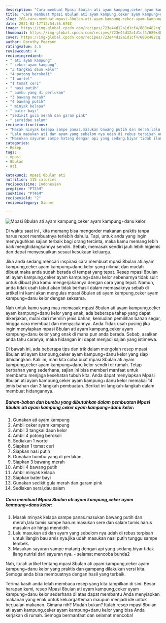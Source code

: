```yaml
---
description: "Cara membuat Mpasi 8bulan ati ayam kampung,ceker ayam kampung+danu kelor Sederhana dan Mudah Dibuat"
title: "Cara membuat Mpasi 8bulan ati ayam kampung,ceker ayam kampung+danu kelor Sederhana dan Mudah Dibuat"
slug: 208-cara-membuat-mpasi-8bulan-ati-ayam-kampung-ceker-ayam-kampungdanu-kelor-sederhana-dan-mudah-dibuat
date: 2021-03-17T12:54:55.670Z
image: https://img-global.cpcdn.com/recipes/723e44d12a1d1cf4/680x482cq70/mpasi-8bulan-ati-ayam-kampungceker-ayam-kampungdanu-kelor-foto-resep-utama.jpg
thumbnail: https://img-global.cpcdn.com/recipes/723e44d12a1d1cf4/680x482cq70/mpasi-8bulan-ati-ayam-kampungceker-ayam-kampungdanu-kelor-foto-resep-utama.jpg
cover: https://img-global.cpcdn.com/recipes/723e44d12a1d1cf4/680x482cq70/mpasi-8bulan-ati-ayam-kampungceker-ayam-kampungdanu-kelor-foto-resep-utama.jpg
author: Dorothy Pearson
ratingvalue: 3.5
reviewcount: 4
recipeingredient:
- " ati ayam kampung"
- " ceker ayam kampung"
- "3 tangkai daun kelor"
- "4 potong berokoli"
- "1 wortel"
- "1 tomat ceri"
- " nasi putih"
- " bumbu yang di perlukan"
- "3 bawang merah"
- "4 bawang putih"
- " minyak kelapa"
- " bater bayi"
- "sedikit gula merah dan garam pink"
- " seraidau salam"
recipeinstructions:
- "Masak minyak kelapa sampe panas.masukan bawang putih dan merah,lalu tumis sampe harum.masukan sere dan salam tumis harus masukin air hinga mendidih."
- "Lalu masukan ati dan ayam yang sebelom nya udah di rebus terpisah untuk ilangin bau amis nya.jika udah masukan nasi putih tunggu sampe lembek."
- "Masukan sayuran sampe matang dengan api yang sedang.biyar tidak ilang nutrisi dari sayuran nya. selamat mencoba bunda2"
categories:
- Resep
tags:
- mpasi
- 8bulan
- ati

katakunci: mpasi 8bulan ati 
nutrition: 115 calories
recipecuisine: Indonesian
preptime: "PT23M"
cooktime: "PT46M"
recipeyield: "2"
recipecategory: Dinner

---
```



![Mpasi 8bulan ati ayam kampung,ceker ayam kampung+danu kelor](https://img-global.cpcdn.com/recipes/723e44d12a1d1cf4/680x482cq70/mpasi-8bulan-ati-ayam-kampungceker-ayam-kampungdanu-kelor-foto-resep-utama.jpg)

Di waktu  saat ini , kita memang bisa mengorder makanan praktis tanpa harus repot membuatnya terlebih dahulu. Tapi, untuk anda yang ingin menyuguhkan sajian terbaik bagi orang tercinta, maka kamu memang lebih baik menghidangkannya sendiri. Sebab, memasak sendiri jauh lebih higienis dan dapat menyesuaikan sesuai kesukaan keluarga.

Jika anda sedang mencari inspirasi cara membuat mpasi 8bulan ati ayam kampung,ceker ayam kampung+danu kelor yang nikmat dan mudah dibuat,maka anda sudah berada di tempat yang tepat. Resep mpasi 8bulan ati ayam kampung,ceker ayam kampung+danu kelor  sebenarnya tidak sulit untuk dibuat jika kamu mengerjakannya dengan cara yang tepat. Namun, anda tidak usah takut akan tidak berhasil dalam memasaknya 
sebab di artikel ini kami akan mengulas mpasi 8bulan ati ayam kampung,ceker ayam kampung+danu kelor dengan seksama.  



Nah untuk kamu yang mau memasak mpasi 8bulan ati ayam kampung,ceker ayam kampung+danu kelor yang enak, ada beberapa tahap yang dapat dikerjakan, mulai dari memilih jenis bahan, kemudian pemilihan bahan segar, hingga cara membuat dan menyajikannya. Anda Tidak usah pusing jika ingin menyiapkan mpasi 8bulan ati ayam kampung,ceker ayam kampung+danu kelor yang enak di mana pun anda berada. Sebab, asalkan anda  tahu caranya, maka hidangan ini dapat menjadi sajian yang istimewa.

Di bawah ini, ada beberapa tips dan trik dalam mengolah resep mpasi 8bulan ati ayam kampung,ceker ayam kampung+danu kelor yang siap dihidangkan. Kali ini, mari kita coba buat mpasi 8bulan ati ayam kampung,ceker ayam kampung+danu kelor sendiri di rumah. Tetap berbahan yang sederhana, sajian ini bisa memberi manfaat untuk membantu menjaga kesehatan tubuh kita. Anda dapat menyiapkan Mpasi 8bulan ati ayam kampung,ceker ayam kampung+danu kelor memakai 14 jenis bahan dan 3 langkah pembuatan. Berikut ini langkah-langkah dalam membuat hidangannya.

<!--inarticleads1-->

##### Bahan-bahan dan bumbu yang dibutuhkan dalam pembuatan Mpasi 8bulan ati ayam kampung,ceker ayam kampung+danu kelor:

1. Gunakan  ati ayam kampung
1. Ambil  ceker ayam kampung
1. Ambil 3 tangkai daun kelor
1. Ambil 4 potong berokoli
1. Sediakan 1 wortel
1. Siapkan 1 tomat ceri
1. Siapkan  nasi putih
1. Gunakan  bumbu yang di perlukan
1. Siapkan 3 bawang merah
1. Ambil 4 bawang putih
1. Ambil  minyak kelapa
1. Siapkan  bater bayi
1. Gunakan sedikit gula merah dan garam pink
1. Sediakan  serai,dau salam




<!--inarticleads2-->

##### Cara membuat Mpasi 8bulan ati ayam kampung,ceker ayam kampung+danu kelor:

1. Masak minyak kelapa sampe panas.masukan bawang putih dan merah,lalu tumis sampe harum.masukan sere dan salam tumis harus masukin air hinga mendidih.
1. Lalu masukan ati dan ayam yang sebelom nya udah di rebus terpisah untuk ilangin bau amis nya.jika udah masukan nasi putih tunggu sampe lembek.
1. Masukan sayuran sampe matang dengan api yang sedang.biyar tidak ilang nutrisi dari sayuran nya. - selamat mencoba bunda2




Nah, itulah artikel tentang  mpasi 8bulan ati ayam kampung,ceker ayam kampung+danu kelor  yang praktis dan gampang dilakukan versi kita. Semoga anda bisa membuatnya dengan hasil yang terbaik. 

Terima kasih anda telah membaca resep yang kita tampilkan di sini. Besar harapan kami, resep  Mpasi 8bulan ati ayam kampung,ceker ayam kampung+danu kelor sederhana di atas dapat membantu Anda menyiapkan makanan yang enak untuk keluarga/teman maupun menjadi ide untuk berjualan makanan. Gimana nih? Mudah bukan? Itulah resep mpasi 8bulan ati ayam kampung,ceker ayam kampung+danu kelor yang bisa Anda kerjakan di rumah. Semoga bermanfaat dan selamat mencoba!

